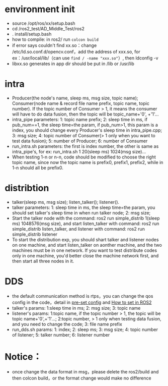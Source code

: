 # environment init
- source /opt/ros/xx/setup.bash
- cd /ros2_test/AD_Middle_Test/ros2
- . install/setup.bash
- how to compile: in ros2/ run `colcon build`
- if error says couldn't find xx.so：change /etc/ld.so.conf.d/opencv.conf，add the address of xxx.so, for ex：/usr/local/lib/（can use `find / -name "xxx.so"`）, then ldconfig -v
- libxx.so generates in app dir should be put in /lib or /usr/lib

# intra
- Producer(the node's name, sleep ms, msg size, topic name); Consumer(node name & record file name prefix, topic name, topic number). If the topic number of Consumer > 1, it means the consumer will have to do data fusion, then the topic will be topic_name+'0', +'1'...
- intra_pipe parameters: 1: topic name prefix; 2: sleep time in ms, if pub_num==1, the sleep time=the param, if pub_num>1, this param is a index, you should change every Producer's sleep time in intra_pipe.cpp; 3: msg size; 4: topic number of Consumer(> 1 only when you want to test data fusion); 5: number of Producer; 6: number of Consumer
- run_intra.sh parameters: the first is index number, the other is same as intra_pipe's, for ex: run_intra.sh 1 20(sleep ms) 1024(msg size)...
- When testing 1-n or n-n, code should be modified to choose the right topic name, since now the topic name is prefix0, prefix1, prefix2, while in 1-n should all be prefix0.

# distribtion
- talker(sleep ms, msg size); listen_talker(); listener(). 
- talker parameters: 1: sleep time in ms, the sleep time=the param, you should set talker's sleep time in when run talker node; 2: msg size; 
- Start the talker node with the command: ros2 run simple_distrib 1(sleep ms) 1048576(msg size), and start listen_talker with command: ros2 run simple_distrib listen_talker, and listener with command: ros2 run simple_distrib listener
- To start the distribution exp, you should shart talker and listener nodes on one machine, and start listen_talker on aonther machine, and the two machines must be in one network. If you want to test distribute codes only in one machine, you'd better close the machine network first, and then start all three nodes in it. 

# DDS
- the default communication method is rtps，you can change the qos config in the code，detail in [pre-set config](https://github.com/ros2/rmw/blob/master/rmw/include/rmw/qos_profiles.h) and [How to set in ROS2](https://docs.ros2.org/latest/api/rclcpp/classrclcpp_1_1QoS.html#details)
- talker's params: 1:sleep time in ms; 2: msg size; 3: topic name
- listener's params: 1:topic name, if the topic number > 1, the topic will be topic name+'0',+'1'...; 2:topic number, > 1 only when testing data fusion, and you need to change the code; 3: file name prefix
- run_dds.sh params: 1: index; 2: sleep ms; 3: msg size; 4: topic number of listener; 5: talker number; 6: listener number

# Notice：
- once change the data format in msg，please delete the ros2/build and then colcon build，or the format change would make no difference
